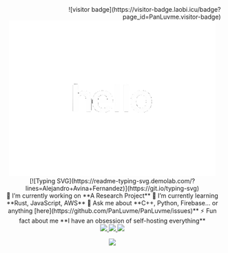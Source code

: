 <div align="right">
  ![visitor badge](https://visitor-badge.laobi.icu/badge?page_id=PanLuvme.visitor-badge)
</div>

<div align="center">
  <img src="hello-animated.gif">
</div>

<div align="center">
  [![Typing SVG](https://readme-typing-svg.demolab.com/?lines=Alejandro+Avina+Fernandez)](https://git.io/typing-svg)
</div>

<div align="center">
  🔭 I’m currently working on **A Research Project**
  🌱 I’m currently learning **Rust, JavaScript, AWS**
  💬 Ask me about **C++, Python, Firebase... or anything [here](https://github.com/PanLuvme/PanLuvme/issues)**
  ⚡ Fun fact about me **I have an obsession of self-hosting everything**
</div>

<div align="center">
  <a href="mailto:alex.avina1212@gmail.com">
    <img src="https://img.shields.io/badge/Gmail-333333?style=for-the-badge&logo=gmail&logoColor=red" />
  </a>
  <a href="https://linkedin.com/in/alex-avina" target="_blank">
    <img src="https://img.shields.io/badge/LinkedIn-0077B5?style=for-the-badge&logo=linkedin&logoColor=white" target="_blank" />
  </a>
  <a href="https://panluvme.github.io" target="_blank">
    <img src="https://img.shields.io/badge/Portfolio-FF5722?style=for-the-badge&logo=todoist&logoColor=white" target="_blank" />
  </a>
</div>

<p align="center">
  <a href="https://skillicons.dev">
    <img src="https://skillicons.dev/icons?i=git,kubernetes,docker,c,vim" />
  </a>
</p>
